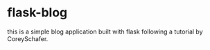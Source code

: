 # flask-blog

this is a simple blog application built with flask following a tutorial by CoreySchafer.
